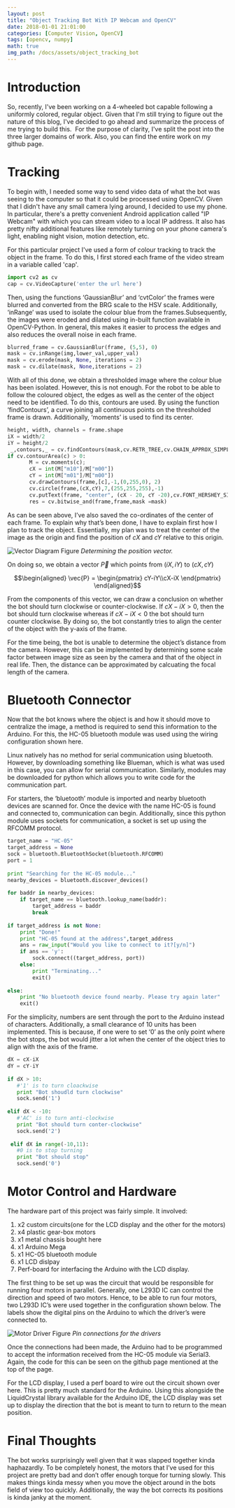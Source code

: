 ```yaml
---
layout: post
title: "Object Tracking Bot With IP Webcam and OpenCV"
date: 2018-01-01 21:01:00
categories: [Computer Vision, OpenCV]
tags: [opencv, numpy]
math: true
img_path: /docs/assets/object_tracking_bot
---
```

# Introduction
So, recently, I've been working on a 4-wheeled bot capable following a uniformly colored, regular object. Given that I'm still trying to figure out the nature of this blog, I've decided to go ahead and summarize the process of me trying to build this.  For the purpose of clarity, I've split the post into the three larger domains of work. Also, you can find the entire work on my github page.

# Tracking
To begin with, I needed some way to send video data of what the bot was seeing to the computer so that it could be processed using OpenCV. Given that I didn't have any small camera lying around, I decided to use my phone. In particular, there's a pretty convenient Android application called "IP Webcam" with which you can stream video to a local IP address. It also has pretty nifty additional features like remotely turning on your phone camera's light, enabling night vision, motion detection, etc.

For this particular project I've used a form of colour tracking to track the object in the frame. To do this, I first stored each frame of the video stream in a variable called 'cap'.

```python
import cv2 as cv 
cap = cv.VideoCapture('enter the url here')
```

Then, using the functions ‘GaussianBlur’ and ‘cvtColor’ the frames were blurred and converted from the BRG scale to the HSV scale. Additionally, ‘inRange’ was used to isolate the colour blue from the frames.Subsequently, the images were eroded and dilated using in-built function available in OpenCV-Python.  In general, this makes it easier to process the edges and also reduces the overall noise in each frame.

```python
blurred_frame = cv.GaussianBlur(frame, (5,5), 0)
mask = cv.inRange(img,lower_val,upper_val)
mask = cv.erode(mask, None, iterations = 2)
mask = cv.dilate(mask, None,iterations = 2)
```

With all of this done, we obtain a thresholded image where the colour blue has been isolated. However, this is not enough. For the robot to be able to follow the coloured object, the edges as well as the center of the object need to be identified. To do this, contours are used. By using the function ‘findContours’, a curve joining all continuous points on the thresholded frame is drawn. Additionally, ‘moments’ is used to find its center.

```python
height, width, channels = frame.shape
iX = width/2
iY = height/2
 _,contours,_ = cv.findContours(mask,cv.RETR_TREE,cv.CHAIN_APPROX_SIMPLE)
if cv.contourArea(c) > 0:
       M = cv.moments(c);
       cX = int(M["m10"]/M["m00"])
       cY = int(M["m01"]/M["m00"])
       cv.drawContours(frame,[c],-1,(0,255,0), 2)
       cv.circle(frame,(cX,cY),7,(255,255,255),-1)
       cv.putText(frame, "center", (cX - 20, cY -20),cv.FONT_HERSHEY_SIMPLEX, 0.5, (255, 255, 255), 2)
       res = cv.bitwise_and(frame,frame,mask =mask)
```

As can be seen above, I’ve also saved the co-ordinates of the center of each frame. To explain why that’s been done, I have to explain first how I plan to track the object. Essentially, my plan was to treat the center of the image as the origin and find the position of $cX$ and $cY$ relative to this origin.

![Vector Diagram Figure](vector_diagram.png)
_Determining the position vector._

On doing so, we obtain a vector $\vec{P}$ which points from $(iX, iY)$ to $(cX,cY)$

$$\begin{aligned}
\vec{P} = \begin{pmatrix} cY-iY\\cX-iX \end{pmatrix}
\end{aligned}$$


From the components of this vector, we can draw a conclusion on whether the bot should turn clockwise or counter-clockwise. If $cX-iX > 0$, then the bot should turn clockwise whereas if $cX-iX < 0$ the bot should turn counter clockwise. By doing so, the bot constantly tries to align the center of the object with the y-axis of the frame.

For the time being, the bot is unable to determine the object’s distance from the camera. However, this can be implemented by determining some scale factor between image size as seen by the camera and that of the object in real life. Then, the distance can be approximated by calcuating the focal length of the camera.

# Bluetooth Connector
Now that the bot knows where the object is and how it should move to centralize the image, a method is required to send this information to the Arduino. For this, the HC-05 bluetooth module was used using the wiring configuration shown here.

Linux natively has no method for serial communication using bluetooth. However, by downloading something like Blueman, which is what was used in this case, you can allow for serial communication. Similarly, modules may be downloaded for python which allows you to write code for the communication part.

For starters, the ‘bluetooth’ module is imported and nearby bluetooth devices are scanned for. Once the device with the name HC-05 is found and connected to, communication can begin. Additionally, since this python module uses sockets for communication, a socket is set up using the RFCOMM protocol.
```python
target_name = "HC-05"
target_address = None
sock = bluetooth.BluetoothSocket(bluetooth.RFCOMM)
port = 1
 
print "Searching for the HC-05 module..."
nearby_devices = bluetooth.discover_devices()
 
for baddr in nearby_devices:
    if target_name == bluetooth.lookup_name(baddr):
        target_address = baddr
        break
 
if target_address is not None:
    print "Done!"
    print "HC-05 found at the address",target_address
    ans = raw_input("Would you like to connect to it?[y/n]")
    if ans == 'y':
        sock.connect((target_address, port))
    else:
        print "Terminating..."
        exit()
 
else:
    print "No bluetooth device found nearby. Please try again later"
    exit()
```

For the simplicity, numbers are sent through the port to the Arduino instead of characters. Additionally, a small clearance of 10 units has been implemented. This is because, if one were to set ‘0’ as the only point where the bot stops, the bot would jitter a lot when the center of the object tries to align with the axis of the frame.

```python
dX = cX-iX
dY = cY-iY
 
if dX > 10:
   #'1' is to turn cloackwise
   print "Bot shoudld turn clockwise"
   sock.send('1')
 
elif dX < -10:
   #'AC' is to turn anti-clockwise
   print "Bot should turn conter-clockwise"
   sock.send('2')
 
 elif dX in range(-10,11):
   #0 is to stop turning
   print "Bot should stop"
   sock.send('0')
```

# Motor Control and Hardware

The hardware part of this project was fairly simple. It involved:

1. x2 custom circuits(one for the LCD display and the other for the motors)
2. x4 plastic gear-box motors
3. x1 metal chassis bought here
4. x1 Arduino Mega
5. x1 HC-05 bluetooth module
6. x1 LCD dislpay
7. Perf-board for interfacing the Arduino with the LCD display.

The first thing to be set up was the circuit that would be responsible for running four motors in parallel. Generally, one L293D IC can control the direction and speed of two motors. Hence, to be able to run four motors, two L293D IC’s were used together in the configuration shown below. The labels show the digital pins on the Arduino to which the driver’s were connected to.

![Motor Driver Figure](motor_driver.png)
_Pin connections for the drivers_

Once the connections had been made, the Arduino had to be programmed to accept the information received from the HC-05 module via Serial3. Again, the code for this can be seen on the github page mentioned at the top of the page.

For the LCD display, I used a perf board to wire out the circuit shown over here. This is pretty much standard for the Arduino. Using this alongside the LiquidCrystal library available for the Arduino IDE, the LCD display was set up to display the direction that the bot is meant to turn to return to the mean position.

# Final Thoughts

The bot works surprisingly well given that it was slapped together kinda haphazardly. To be completely honest, the motors that I’ve used for this project are pretty bad and don’t offer enough torque for turning slowly. This makes things kinda messy when you move the object around in the bots field of view too quickly. Additionally, the way the bot corrects its positions is kinda janky at the moment.